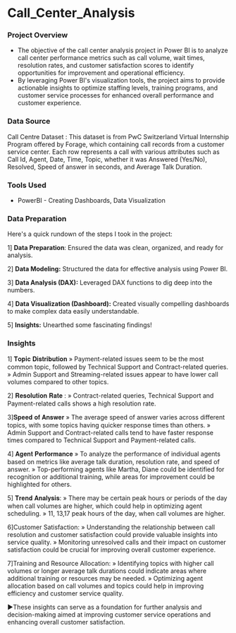# Call_Center_Analysis

### Project Overview

- The objective of the call center analysis project in Power BI is to analyze call center performance metrics such as call volume, wait times, resolution rates, and customer satisfaction scores to identify opportunities for improvement and operational efficiency. 
-  By leveraging Power BI's visualization tools, the project aims to provide actionable insights to optimize staffing levels, training programs, and customer service processes for enhanced overall performance and customer experience.

 ### Data Source 
 
Call Centre Dataset : This dataset is from PwC Switzerland Virtual Internship Program offered by Forage, which containing call records from a customer service center. Each row represents a call with various attributes such as Call Id, Agent, Date, Time, Topic, whether it was Answered (Yes/No), Resolved, Speed of answer in seconds, and Average Talk Duration.

### Tools Used 

- PowerBI - Creating Dashboards, Data Visualization

 ### Data Preparation
 
Here's a quick rundown of the steps I took in the project:

1️] **Data Preparation**: 
Ensured the data was clean, organized, and ready for analysis.

2️] **Data Modeling:** 
Structured the data for effective analysis using Power BI.

3️] **Data Analysis (DAX):** 
Leveraged DAX functions to dig deep into the numbers.

4️] **Data Visualization (Dashboard):** 
Created visually compelling dashboards to make complex data easily understandable.

5️] **Insights:** 
Unearthed some fascinating findings!

### Insights  

1] 𝐓𝐨𝐩𝐢𝐜 𝐃𝐢𝐬𝐭𝐫𝐢𝐛𝐮𝐭𝐢𝐨𝐧 
 » Payment-related issues seem to be the most common topic, followed by Technical Support and Contract-related queries.
 » Admin Support and Streaming-related issues appear to have lower call volumes compared to other topics.

2] 𝐑𝐞𝐬𝐨𝐥𝐮𝐭𝐢𝐨𝐧 𝐑𝐚𝐭𝐞 :
» Contract-related queries, Technical Support and Payment-related calls shows a high resolution rate.

3]𝐒𝐩𝐞𝐞𝐝 𝐨𝐟 𝐀𝐧𝐬𝐰𝐞𝐫 
 » The average speed of answer varies across different topics, with some topics having quicker response times than others.
 » Admin Support and Contract-related calls tend to have faster response times compared to Technical Support and Payment-related calls.

4] 𝐀𝐠𝐞𝐧𝐭 𝐏𝐞𝐫𝐟𝐨𝐫𝐦𝐚𝐧𝐜𝐞 
 » To analyze the performance of individual agents based on metrics like average talk duration, resolution rate, and speed of answer.
 » Top-performing agents like Martha, Diane could be identified for recognition or additional training, while areas for improvement could be highlighted for others.

5] 𝐓𝐫𝐞𝐧𝐝 𝐀𝐧𝐚𝐥𝐲𝐬𝐢𝐬:
 » There may be certain peak hours or periods of the day when call volumes are higher, which could help in optimizing agent scheduling.
 » 11, 13,17 peak hours of the day, when call volumes are higher.

6]Customer Satisfaction:
 » Understanding the relationship between call resolution and customer satisfaction could provide valuable insights into service quality.
 » Monitoring unresolved calls and their impact on customer satisfaction could be crucial for improving overall customer experience.

7]Training and Resource Allocation: 
 » Identifying topics with higher call volumes or longer average talk durations could indicate areas where additional training or resources may be needed.
 » Optimizing agent allocation based on call volumes and topics could help in improving efficiency and customer service quality.

►These insights can serve as a foundation for further analysis and decision-making aimed at improving customer service operations and enhancing overall customer satisfaction.

